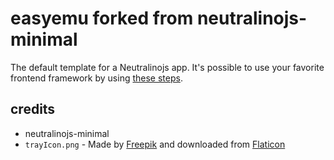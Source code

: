 # easyemu forked from neutralinojs-minimal

The default template for a Neutralinojs app. It's possible to use your favorite frontend framework by using [these steps](https://neutralino.js.org/docs/getting-started/using-frontend-libraries).


## credits
- neutralinojs-minimal
- `trayIcon.png` - Made by [Freepik](https://www.freepik.com) and downloaded from [Flaticon](https://www.flaticon.com)

